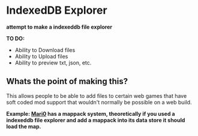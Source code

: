 # IndexedDB Explorer
**attempt to make a indexeddb file explorer**

**TO DO:**
- Ability to Download files
- Ability to Upload files
- Ability to preview txt, json, etc.

## Whats the point of making this?
This allows people to be able to add files to certain web games that have soft coded mod support that wouldn't normally be possible on a web build.

**Example: [Mari0](https://stabyourself.net/mari0/) has a mappack system, theoretically if you used a indexeddb file explorer and add a mappack into its data store it should load the map.**

